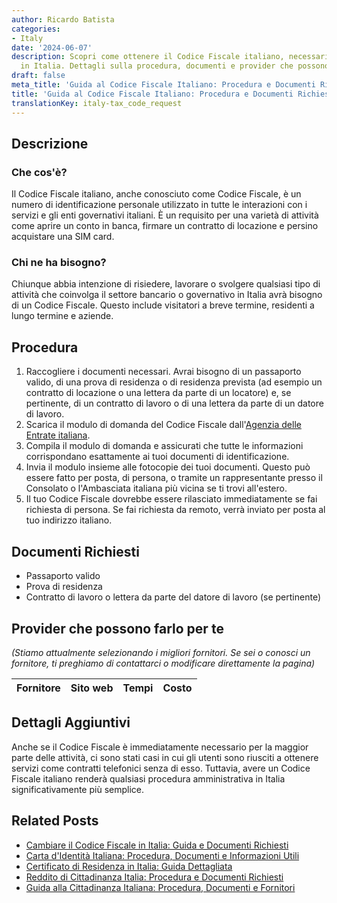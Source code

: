 ```yaml
---
author: Ricardo Batista
categories:
- Italy
date: '2024-06-07'
description: Scopri come ottenere il Codice Fiscale italiano, necessario per attività
  in Italia. Dettagli sulla procedura, documenti e provider che possono assisterti.
draft: false
meta_title: 'Guida al Codice Fiscale Italiano: Procedura e Documenti Richiesti'
title: 'Guida al Codice Fiscale Italiano: Procedura e Documenti Richiesti'
translationKey: italy-tax_code_request
---
```



## Descrizione
### Che cos'è?
Il Codice Fiscale italiano, anche conosciuto come Codice Fiscale, è un numero di identificazione personale utilizzato in tutte le interazioni con i servizi e gli enti governativi italiani. È un requisito per una varietà di attività come aprire un conto in banca, firmare un contratto di locazione e persino acquistare una SIM card.

### Chi ne ha bisogno?
Chiunque abbia intenzione di risiedere, lavorare o svolgere qualsiasi tipo di attività che coinvolga il settore bancario o governativo in Italia avrà bisogno di un Codice Fiscale. Questo include visitatori a breve termine, residenti a lungo termine e aziende.

## Procedura

1. Raccogliere i documenti necessari. Avrai bisogno di un passaporto valido, di una prova di residenza o di residenza prevista (ad esempio un contratto di locazione o una lettera da parte di un locatore) e, se pertinente, di un contratto di lavoro o di una lettera da parte di un datore di lavoro.
2. Scarica il modulo di domanda del Codice Fiscale dall'[Agenzia delle Entrate italiana](https://www.agenziaentrate.gov.it/).
3. Compila il modulo di domanda e assicurati che tutte le informazioni corrispondano esattamente ai tuoi documenti di identificazione.
4. Invia il modulo insieme alle fotocopie dei tuoi documenti. Questo può essere fatto per posta, di persona, o tramite un rappresentante presso il Consolato o l'Ambasciata italiana più vicina se ti trovi all'estero.
5. Il tuo Codice Fiscale dovrebbe essere rilasciato immediatamente se fai richiesta di persona. Se fai richiesta da remoto, verrà inviato per posta al tuo indirizzo italiano.

## Documenti Richiesti
- Passaporto valido
- Prova di residenza
- Contratto di lavoro o lettera da parte del datore di lavoro (se pertinente)

## Provider che possono farlo per te

_(Stiamo attualmente selezionando i migliori fornitori. Se sei o conosci un fornitore, ti preghiamo di contattarci o modificare direttamente la pagina)_

| Fornitore       |     Sito web    |     Tempi        |       Costo      |
| :-------------: | :-------------: |  :-------------: | :-------------: |

## Dettagli Aggiuntivi
Anche se il Codice Fiscale è immediatamente necessario per la maggior parte delle attività, ci sono stati casi in cui gli utenti sono riusciti a ottenere servizi come contratti telefonici senza di esso. Tuttavia, avere un Codice Fiscale italiano renderà qualsiasi procedura amministrativa in Italia significativamente più semplice.
## Related Posts

- [Cambiare il Codice Fiscale in Italia: Guida e Documenti Richiesti](https://tramitit.com/it/guides/italy/cambio_di_codice_fiscale/)
- [Carta d'Identità Italiana: Procedura, Documenti e Informazioni Utili](https://tramitit.com/it/guides/italy/richiesta_di_carta_didentita/)
- [Certificato di Residenza in Italia: Guida Dettagliata](https://tramitit.com/it/guides/italy/richiesta_certificato_di_residenza/)
- [Reddito di Cittadinanza Italia: Procedura e Documenti Richiesti](https://tramitit.com/it/guides/italy/domanda_di_sostegno_al_reddito/)
- [Guida alla Cittadinanza Italiana: Procedura, Documenti e Fornitori](https://tramitit.com/it/guides/italy/richiesta_di_cittadinanza_italiana/)